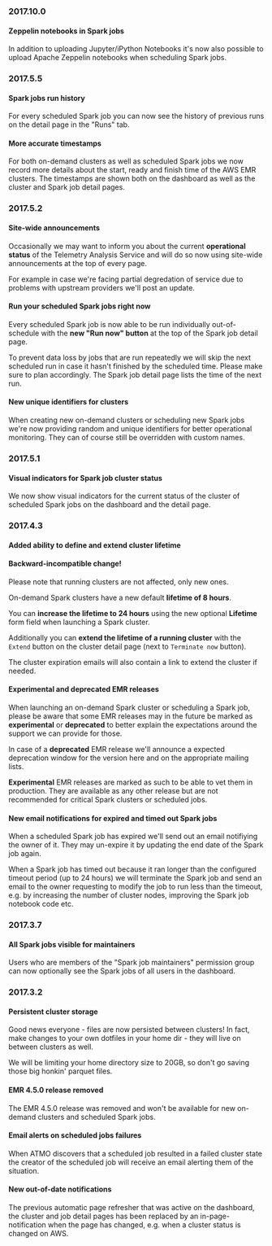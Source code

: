### 2017.10.0

#### Zeppelin notebooks in Spark jobs

In addition to uploading Jupyter/iPython Notebooks it's now also possible
to upload Apache Zeppelin notebooks when scheduling Spark jobs.

### 2017.5.5

#### Spark jobs run history

For every scheduled Spark job you can now see the history of previous
runs on the detail page in the "Runs" tab.

#### More accurate timestamps

For both on-demand clusters as well as scheduled Spark jobs we now
record more details about the start, ready and finish time of the
AWS EMR clusters. The timestamps are shown both on the dashboard as
well as the cluster and Spark job detail pages.

### 2017.5.2

#### Site-wide announcements

Occasionally we may want to inform you about the current **operational status**
of the Telemetry Analysis Service and will do so now using site-wide
announcements at the top of every page.

For example in case we're facing partial degredation of service due to problems
with upstream providers we'll post an update.

#### Run your scheduled Spark jobs right now

Every scheduled Spark job is now able to be run individually out-of-schedule
with the **new "Run now" button** at the top of the Spark job detail page.

To prevent data loss by jobs that are run repeatedly we will skip the next
scheduled run in case it hasn't finished by the scheduled time. Please make
sure to plan accordingly. The Spark job detail page lists the time of the
next run.

#### New unique identifiers for clusters

When creating new on-demand clusters or scheduling new Spark jobs we're now
providing  random and unique identifiers for better operational monitoring.
They can of course still be overridden with custom names.

### 2017.5.1

#### Visual indicators for Spark job cluster status

We now show visual indicators for the current status of the cluster of
scheduled Spark jobs on the dashboard and the detail page.

### 2017.4.3

#### Added ability to define and extend cluster lifetime

<div class="alert alert-warning">
    <h4>Backward-incompatible change!</h4>
    Please note that running clusters are not affected, only new ones.
</div>

On-demand Spark clusters have a new default **lifetime of 8 hours**.

You can **increase the lifetime to 24 hours** using the new optional
**Lifetime** form field when launching a Spark cluster.

Additionally you can **extend the lifetime of a running cluster** with the
`Extend` button on the cluster detail page (next to `Terminate now` button).

The cluster expiration emails will also contain a link to extend the
cluster if needed.

#### Experimental and deprecated EMR releases

When launching an on-demand Spark cluster or scheduling a Spark job, please
be aware that some EMR releases may in the future be marked as **experimental**
or **deprecated** to better explain the expectations around the support we can
provide for those.

In case of a **deprecated** EMR release we'll announce a expected deprecation
window for the version here and on the appropriate mailing lists.

**Experimental** EMR releases are marked as such to be able to vet them in
production. They are available as any other release but are not recommended
for critical Spark clusters or scheduled jobs.

#### New email notifications for expired and timed out Spark jobs

When a scheduled Spark job has expired we'll send out an email notifiying the
owner of it. They may un-expire it by updating the end date of the Spark job
again.

When a Spark job has timed out because it ran longer than the configured
timeout period (up to 24 hours) we will terminate the Spark job and send
an email to the owner requesting to modify the job to run less than the
timeout, e.g. by increasing the number of cluster nodes, improving the Spark
job notebook code etc.

### 2017.3.7

#### All Spark jobs visible for maintainers

Users who are members of the "Spark job maintainers" permission group
can now optionally see the Spark jobs of all users in the dashboard.

### 2017.3.2

#### Persistent cluster storage

Good news everyone - files are now persisted between clusters!
In fact, make changes to your own dotfiles in your home dir -
they will live on between clusters as well.

We will be limiting your home directory size to 20GB, so don't go
saving those big honkin' parquet files.

#### EMR 4.5.0 release removed

The EMR 4.5.0 release was removed and won't be available for new
on-demand clusters and scheduled Spark jobs.

#### Email alerts on scheduled jobs failures

When ATMO discovers that a scheduled job resulted in a failed
cluster state the creator of the scheduled job will receive an
email alerting them of the situation.

#### New out-of-date notifications

The previous automatic page refresher that was active on the
dashboard, the cluster and job detail pages has been replaced by
an in-page-notification when the page has changed, e.g. when a
cluster status is changed on AWS.
